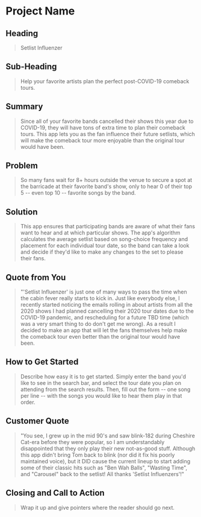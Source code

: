 # Project Name #

<!--
> This material was originally posted [here](http://www.quora.com/What-is-Amazons-approach-to-product-development-and-product-management). It is reproduced here for posterities sake.

There is an approach called "working backwards" that is widely used at Amazon. They work backwards from the customer, rather than starting with an idea for a product and trying to bolt customers onto it. While working backwards can be applied to any specific product decision, using this approach is especially important when developing new products or features.

For new initiatives a product manager typically starts by writing an internal press release announcing the finished product. The target audience for the press release is the new/updated product's customers, which can be retail customers or internal users of a tool or technology. Internal press releases are centered around the customer problem, how current solutions (internal or external) fail, and how the new product will blow away existing solutions.

If the benefits listed don't sound very interesting or exciting to customers, then perhaps they're not (and shouldn't be built). Instead, the product manager should keep iterating on the press release until they've come up with benefits that actually sound like benefits. Iterating on a press release is a lot less expensive than iterating on the product itself (and quicker!).

If the press release is more than a page and a half, it is probably too long. Keep it simple. 3-4 sentences for most paragraphs. Cut out the fat. Don't make it into a spec. You can accompany the press release with a FAQ that answers all of the other business or execution questions so the press release can stay focused on what the customer gets. My rule of thumb is that if the press release is hard to write, then the product is probably going to suck. Keep working at it until the outline for each paragraph flows.

Oh, and I also like to write press-releases in what I call "Oprah-speak" for mainstream consumer products. Imagine you're sitting on Oprah's couch and have just explained the product to her, and then you listen as she explains it to her audience. That's "Oprah-speak", not "Geek-speak".

Once the project moves into development, the press release can be used as a touchstone; a guiding light. The product team can ask themselves, "Are we building what is in the press release?" If they find they're spending time building things that aren't in the press release (overbuilding), they need to ask themselves why. This keeps product development focused on achieving the customer benefits and not building extraneous stuff that takes longer to build, takes resources to maintain, and doesn't provide real customer benefit (at least not enough to warrant inclusion in the press release).
 -->

## Heading ##
  > Setlist Influenzer

## Sub-Heading ##
  > Help your favorite artists plan the perfect post-COVID-19 comeback tours.

## Summary ##
  > Since all of your favorite bands cancelled their shows this year due to COVID-19, they will have tons of extra time to plan their comeback tours. This app lets you as the fan influence their future setlists, which will make the comeback tour more enjoyable than the original tour would have been.

## Problem ##
  > So many fans wait for 8+ hours outside the venue to secure a spot at the barricade at their favorite band's show, only to hear 0 of their top 5 -- even top 10 -- favorite songs by the band.

## Solution ##
  > This app ensures that participating bands are aware of what their fans want to hear and at which particular shows. The app's algorithm calculates the average setlist based on song-choice frequency and placement for each individual tour date, so the band can take a look and decide if they'd like to make any changes to the set to please their fans.

## Quote from You ##
  >"'Setlist Influenzer' is just one of many ways to pass the time when the cabin fever really starts to kick in. Just like everybody else, I recently started noticing the emails rolling in about artists from all the 2020 shows I had planned cancelling their 2020 tour dates due to the COVID-19 pandemic, and rescheduling for a future TBD time (which was a very smart thing to do don't get me wrong). As a result I decided to make an app that will let the fans themselves help make the comeback tour even better than the original tour would have been.

## How to Get Started ##
  > Describe how easy it is to get started.
  > Simply enter the band you'd like to see in the search bar, and select the tour date you plan on attending from the search results. Then, fill out the form -- one song per line -- with the songs you would like to hear them play in that order.

## Customer Quote ##
  > "You see, I grew up in the mid 90's and saw blink-182 during Cheshire Cat-era before they were popular, so I am understandably disappointed that they only play their new not-as-good stuff. Although this app didn't bring Tom back to blink (nor did it fix his poorly maintained voice), but it DID cause the current lineup to start adding some of their classic hits such as "Ben Wah Balls", "Wasting Time", and "Carousel" back to the setlist! All thanks 'Setlist Influenzers'!"

## Closing and Call to Action ##
  > Wrap it up and give pointers where the reader should go next.

